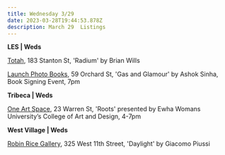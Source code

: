 ```yaml
---
title: Wednesday 3/29
date: 2023-03-28T19:44:53.878Z
description: March 29  Listings
---
```

**L﻿ES | Weds**

[Totah](https://www.davidtotah.com/upcoming), 183 Stanton St, 'Radium' by Brian Wills

[Launch Photo Books](https://www.eventbrite.com/e/ashok-sinha-book-signing-talk-with-sherri-littlefield-tickets-591655436337), 59 Orchard St, 'Gas and Glamour' by Ashok Sinha, Book Signing Event, 7pm

**Tribeca | Weds**

[One Art Space](https://oneartspace.com/ewha-womans-universitys-college-of-art-roots-march-27th-april-2nd-2023/), 23 Warren St, 'Roots' presented by Ewha Womans University’s College of Art and Design, 4-7pm

**West Village | Weds**

[Robin Rice Gallery](https://robinricegallery.com/giacomo-piussi/2023/1/7/daylight), 325 West 11th Street, 'Daylight' by Giacomo Piussi